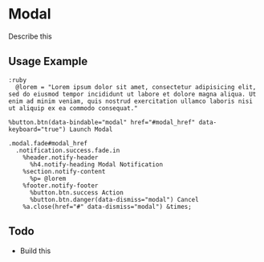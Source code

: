 
# Modal
Describe this

## Usage Example

<!--~ markup/modal.html.haml -->
```haml
:ruby
  @lorem = "Lorem ipsum dolor sit amet, consectetur adipisicing elit, sed do eiusmod tempor incididunt ut labore et dolore magna aliqua. Ut enim ad minim veniam, quis nostrud exercitation ullamco laboris nisi ut aliquip ex ea commodo consequat."

%button.btn(data-bindable="modal" href="#modal_href" data-keyboard="true") Launch Modal

.modal.fade#modal_href
  .notification.success.fade.in
    %header.notify-header
      %h4.notify-heading Modal Notification
    %section.notify-content
      %p= @lorem
    %footer.notify-footer
      %button.btn.success Action
      %button.btn.danger(data-dismiss="modal") Cancel
    %a.close(href="#" data-dismiss="modal") &times;
```
<!-- end -->

## Todo
- Build this

